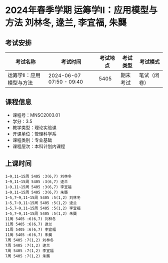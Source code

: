 # 2024年春季学期 运筹学II：应用模型与方法 刘林冬, 逯兰, 李宜福, 朱龑




## 考试安排

| 考试名称 | 考试时间 | 考试地点 | 考试类型 | 考试模式 |
| -------- | -------- | -------- | -------- | -------- |
| 运筹学II：应用模型与方法 | 2024-06-07 07:50 - 09:40 | 5405 | 期末考试 | 笔试（闭卷） |





## 课程信息

- 课程号：MNSC2003.01
- 学分：3.5
- 教学类型：理论实验课
- 开课单位：管理科学系
- 课程类别：专业基础
- 课程层次：本科计划内课程

## 上课时间

```
1~9,11~15周 5405 :3(6,7) 刘林冬
1~9,11~15周 5405 :3(6,7) 逯兰
1~9,11~15周 5405 :3(6,7) 李宜福
1~9,11~15周 5405 :3(6,7) 朱龑
1~5,7~9,11~15周 5405 :5(1,2) 刘林冬
1~5,7~9,11~15周 5405 :5(1,2) 逯兰
1~5,7~9,11~15周 5405 :5(1,2) 李宜福
1~5,7~9,11~15周 5405 :5(1,2) 朱龑
11周 5405 :6(6,7) 刘林冬
11周 5405 :6(6,7) 逯兰
11周 5405 :6(6,7) 李宜福
11周 5405 :6(6,7) 朱龑
7周 5405 :7(1,2) 刘林冬
7周 5405 :7(1,2) 逯兰
7周 5405 :7(1,2) 李宜福
7周 5405 :7(1,2) 朱龑
```

